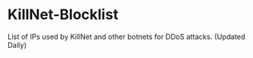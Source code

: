 # KillNet-Blocklist
List of IPs used by KillNet and other botnets for DDoS attacks.  (Updated Daily)
